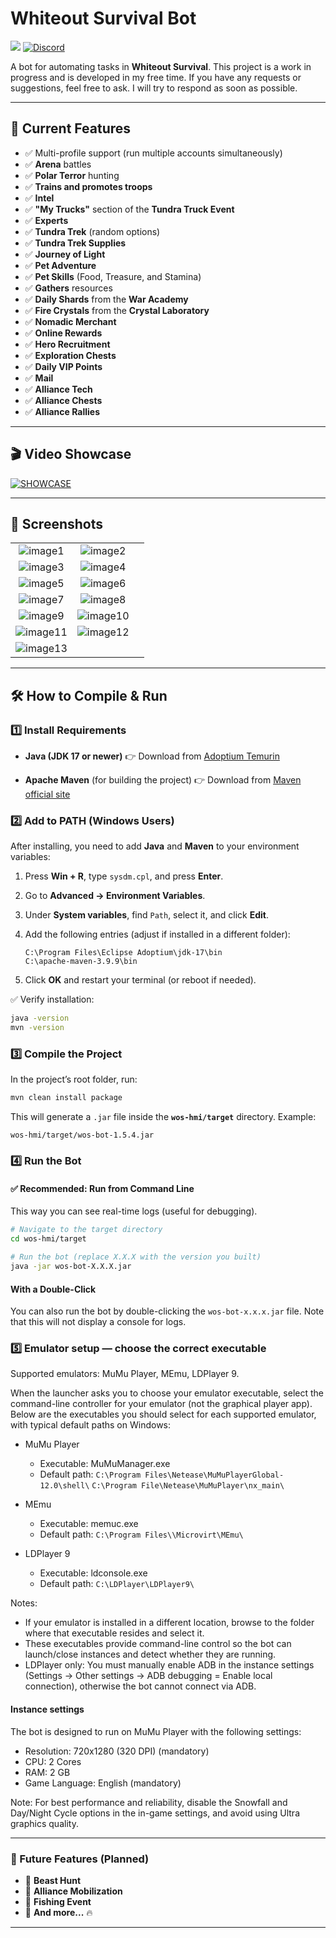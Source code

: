# Whiteout Survival Bot

[![](https://www.buymeacoffee.com/assets/img/custom_images/orange_img.png)](https://buymeacoffee.com/cearivera1z)
[![Discord](https://img.shields.io/badge/Discord-%235865F2.svg?style=for-the-badge&logo=discord&logoColor=white)](https://discord.gg/Wk6YSr6mUp)

A bot for automating tasks in **Whiteout Survival**. This project is a work in progress and is developed in my free time. If you have any requests or suggestions, feel free to ask. I will try to respond as soon as possible.

---

## 📌 Current Features

- ✅ Multi-profile support (run multiple accounts simultaneously)
- ✅ **Arena** battles
- ✅ **Polar Terror** hunting
- ✅ **Trains and promotes troops**
- ✅ **Intel**
- ✅ **"My Trucks"** section of the **Tundra Truck Event**
- ✅ **Experts**
- ✅ **Tundra Trek** (random options)
- ✅ **Tundra Trek Supplies**
- ✅ **Journey of Light**
- ✅ **Pet Adventure**
- ✅ **Pet Skills** (Food, Treasure, and Stamina)
- ✅ **Gathers** resources
- ✅ **Daily Shards** from the **War Academy**
- ✅ **Fire Crystals** from the **Crystal Laboratory**
- ✅ **Nomadic Merchant**
- ✅ **Online Rewards**
- ✅ **Hero Recruitment**
- ✅ **Exploration Chests**
- ✅ **Daily VIP Points**
- ✅ **Mail**
- ✅ **Alliance Tech**
- ✅ **Alliance Chests**
- ✅ **Alliance Rallies**

---
## 🎬 Video Showcase

[![SHOWCASE](./images/picture_yt.png)](https://www.youtube.com/watch?v=Nnjv68xiIV0)

---

## 📸 Screenshots

| | | |
|:----------------------------------------------------------:|:----------------------------------------------------------:|:----------------------------------------------------------:|
| ![image1](./images/picture1.png) | ![image2](./images/picture2.png) |
| ![image3](./images/picture3.png) | ![image4](./images/picture4.png) | 
| ![image5](./images/picture5.png) | ![image6](./images/picture6.png) |
| ![image7](./images/picture7.png) | ![image8](./images/picture8.png) |
| ![image9](./images/picture9.png) | ![image10](./images/picture10.png) |
| ![image11](./images/picture11.png) | ![image12](./images/picture12.png) |
| ![image13](./images/picture13.png) |

---


## 🛠️ How to Compile & Run

### 1️⃣ Install Requirements

* **Java (JDK 17 or newer)**
  👉 Download from [Adoptium Temurin](https://adoptium.net/)

* **Apache Maven** (for building the project)
  👉 Download from [Maven official site](https://maven.apache.org/install.html)

### 2️⃣ Add to PATH (Windows Users)

After installing, you need to add **Java** and **Maven** to your environment variables:

1. Press **Win + R**, type `sysdm.cpl`, and press **Enter**.
2. Go to **Advanced → Environment Variables**.
3. Under **System variables**, find `Path`, select it, and click **Edit**.
4. Add the following entries (adjust if installed in a different folder):

   ```
   C:\Program Files\Eclipse Adoptium\jdk-17\bin
   C:\apache-maven-3.9.9\bin
   ```
5. Click **OK** and restart your terminal (or reboot if needed).

✅ Verify installation:

```sh
java -version
mvn -version
```

### 3️⃣ Compile the Project

In the project’s root folder, run:

```sh
mvn clean install package
```

This will generate a `.jar` file inside the **`wos-hmi/target`** directory.
Example:

```
wos-hmi/target/wos-bot-1.5.4.jar
```

### 4️⃣ Run the Bot

#### ✅ Recommended: Run from Command Line

This way you can see real-time logs (useful for debugging).

```sh
# Navigate to the target directory
cd wos-hmi/target

# Run the bot (replace X.X.X with the version you built)
java -jar wos-bot-X.X.X.jar
```

#### With a Double-Click
You can also run the bot by double-clicking the `wos-bot-x.x.x.jar` file. Note that this will not display a console for logs.

### 5️⃣ Emulator setup — choose the correct executable

Supported emulators: MuMu Player, MEmu, LDPlayer 9.

When the launcher asks you to choose your emulator executable, select the command-line controller for your emulator (not the graphical player app). Below are the executables you should select for each supported emulator, with typical default paths on Windows:

- MuMu Player
  - Executable: MuMuManager.exe
  - Default path: `C:\Program Files\Netease\MuMuPlayerGlobal-12.0\shell\`
                  `C:\Program File\Netease\MuMuPlayer\nx_main\`
- MEmu
  - Executable: memuc.exe
  - Default path: `C:\Program Files\\Microvirt\MEmu\`

- LDPlayer 9
  - Executable: ldconsole.exe
  - Default path: `C:\LDPlayer\LDPlayer9\`

Notes:
- If your emulator is installed in a different location, browse to the folder where that executable resides and select it.
- These executables provide command-line control so the bot can launch/close instances and detect whether they are running.
- LDPlayer only: You must manually enable ADB in the instance settings (Settings → Other settings → ADB debugging = Enable local connection), otherwise the bot cannot connect via ADB.

#### Instance settings

The bot is designed to run on MuMu Player with the following settings:
- Resolution: 720x1280 (320 DPI) (mandatory)
- CPU: 2 Cores
- RAM: 2 GB
- Game Language: English (mandatory)

Note: For best performance and reliability, disable the Snowfall and Day/Night Cycle options in the in-game settings, and avoid using Ultra graphics quality.

---

### 🚀 Future Features (Planned)
- 🔹 **Beast Hunt**
- 🔹 **Alliance Mobilization**
- 🔹 **Fishing Event**
- 🔹 **And more...** 🔥

---

